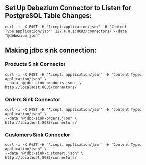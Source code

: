 ##  Set Up Debezium Connector to Listen for PostgreSQL Table Changes:  

```curl -i -X POST -H "Accept:application/json" -H "Content-Type:application/json" 127.0.0.1:8083/connectors/ --data "@debezium.json" ```


## Making jdbc sink connection:
 
### Products Sink Connector
 ```
curl -i -X POST -H "Accept: application/json" -H "Content-Type: application/json" \
--data "@jdbc-sink-products.json" \
http://localhost:8083/connectors/

``` 
### Orders Sink Connector
```
curl -i -X POST -H "Accept: application/json" -H "Content-Type: application/json" \
--data "@jdbc-sink-orders.json" \
http://localhost:8083/connectors/ 

```
### Customers Sink Connector
```
curl -i -X POST -H "Accept: application/json" -H "Content-Type: application/json" \
--data "@jdbc-sink-customers.json" \
http://localhost:8083/connectors/

```
